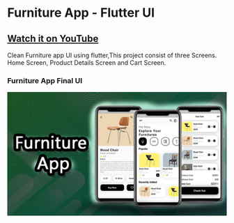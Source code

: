 # Furniture App - Flutter UI

## [Watch it on YouTube](https://www.youtube.com/watch?v=D7_tQBgTNrE&t=98s)


Clean Furniture app UI using flutter,This project consist of three Screens. Home Screen, Product Details Screen and Cart Screen.

### Furniture App Final UI

![App UI](/Furniture.png)
